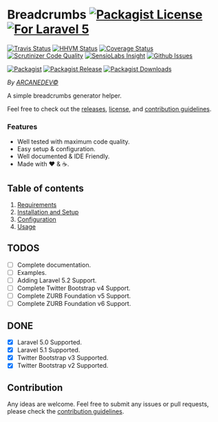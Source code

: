 # Breadcrumbs [![Packagist License][badge_license]](LICENSE.md) [![For Laravel 5][badge_laravel]](https://github.com/ARCANEDEV/Breadcrumbs#breadcrumbs)

[![Travis Status][badge_build]](https://travis-ci.org/ARCANEDEV/Breadcrumbs)
[![HHVM Status][badge_hhvm]](http://hhvm.h4cc.de/package/arcanedev/breadcrumbs)
[![Coverage Status][badge_coverage]](https://scrutinizer-ci.com/g/ARCANEDEV/Breadcrumbs/?branch=master)
[![Scrutinizer Code Quality][badge_quality]](https://scrutinizer-ci.com/g/ARCANEDEV/Breadcrumbs/?branch=master)
[![SensioLabs Insight][badge_insight]](https://insight.sensiolabs.com/projects/f3fd137f-6b3e-42dc-bac6-fdc98720e3c2)
[![Github Issues][badge_issues]](https://github.com/ARCANEDEV/Breadcrumbs/issues)

[![Packagist][badge_package]](https://packagist.org/packages/arcanedev/breadcrumbs)
[![Packagist Release][badge_release]](https://packagist.org/packages/arcanedev/breadcrumbs)
[![Packagist Downloads][badge_downloads]](https://packagist.org/packages/arcanedev/breadcrumbs)

[badge_laravel]:   https://img.shields.io/badge/For%20Laravel-5.0%7C5.1-orange.svg?style=flat-square
[badge_license]:   https://img.shields.io/packagist/l/arcanedev/breadcrumbs.svg?style=flat-square

[badge_build]:     https://img.shields.io/travis/ARCANEDEV/Breadcrumbs.svg?style=flat-square
[badge_hhvm]:      https://img.shields.io/hhvm/arcanedev/breadcrumbs.svg?style=flat-square
[badge_coverage]:  https://img.shields.io/scrutinizer/coverage/g/ARCANEDEV/Breadcrumbs.svg?style=flat-square
[badge_quality]:   https://img.shields.io/scrutinizer/g/ARCANEDEV/Breadcrumbs.svg?style=flat-square
[badge_insight]:   https://img.shields.io/sensiolabs/i/f3fd137f-6b3e-42dc-bac6-fdc98720e3c2.svg?style=flat-square
[badge_issues]:    https://img.shields.io/github/issues/ARCANEDEV/Breadcrumbs.svg?style=flat-square

[badge_package]:   https://img.shields.io/badge/package-arcanedev/breadcrumbs-blue.svg?style=flat-square
[badge_release]:   https://img.shields.io/packagist/v/arcanedev/breadcrumbs.svg?style=flat-square
[badge_downloads]: https://img.shields.io/packagist/dt/arcanedev/breadcrumbs.svg?style=flat-square

*By [ARCANEDEV&copy;](http://www.arcanedev.net/)*

A simple breadcrumbs generator helper.

Feel free to check out the [releases](https://github.com/ARCANEDEV/Breadcrumbs/releases), [license](LICENSE.md), and [contribution guidelines](CONTRIBUTING.md).

### Features

  * Well tested with maximum code quality.
  * Easy setup &amp; configuration.
  * Well documented &amp; IDE Friendly.
  * Made with :heart: &amp; :coffee:.

## Table of contents

  1. [Requirements](_docs/1-Requirements.md)
  2. [Installation and Setup](_docs/2-Installation-and-Setup.md)
  3. [Configuration](_docs/3-Configuration.md)
  4. [Usage](_docs/4-Usage.md)

## TODOS

  - [ ] Complete documentation.
  - [ ] Examples.
  - [ ] Adding Laravel 5.2 Support.
  - [ ] Complete Twitter Bootstrap v4 Support.
  - [ ] Complete ZURB Foundation v5 Support.
  - [ ] Complete ZURB Foundation v6 Support.

## DONE

  - [x] Laravel 5.0 Supported.
  - [x] Laravel 5.1 Supported.
  - [x] Twitter Bootstrap v3 Supported.
  - [x] Twitter Bootstrap v2 Supported.

## Contribution

Any ideas are welcome. Feel free to submit any issues or pull requests, please check the [contribution guidelines](CONTRIBUTING.md).
